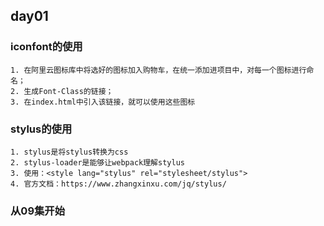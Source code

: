 ## day01
### iconfont的使用
    1. 在阿里云图标库中将选好的图标加入购物车，在统一添加进项目中，对每一个图标进行命名；
    2. 生成Font-Class的链接；
    3. 在index.html中引入该链接，就可以使用这些图标

### stylus的使用
    1. stylus是将stylus转换为css
    2. stylus-loader是能够让webpack理解stylus
    3. 使用：<style lang="stylus" rel="stylesheet/stylus">
    4. 官方文档：https://www.zhangxinxu.com/jq/stylus/


### 从09集开始


